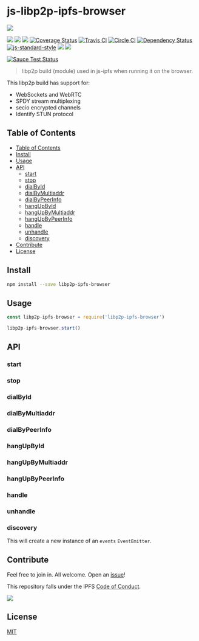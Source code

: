 # js-libp2p-ipfs-browser

![](https://github.com/libp2p/js-libp2p/raw/1e3e9db84d1e5fdd5682cc5e0fdaabfcd07ad55a/img/js-libp2p-ipfs-browser.png?raw=true)

[![](https://img.shields.io/badge/made%20by-Protocol%20Labs-blue.svg?style=flat-square)](http://ipn.io)
[![](https://img.shields.io/badge/project-IPFS-blue.svg?style=flat-square)](http://ipfs.io/)
[![](https://img.shields.io/badge/freenode-%23ipfs-blue.svg?style=flat-square)](http://webchat.freenode.net/?channels=%23ipfs)
[![Coverage Status](https://coveralls.io/repos/github/ipfs/js-libp2p-ipfs-browser/badge.svg?branch=master)](https://coveralls.io/github/ipfs/js-libp2p-ipfs-browser?branch=master)
[![Travis CI](https://travis-ci.org/ipfs/js-libp2p-ipfs-browser.svg?branch=master)](https://travis-ci.org/ipfs/js-libp2p-ipfs-browser)
[![Circle CI](https://circleci.com/gh/ipfs/js-libp2p-ipfs-browser.svg?style=svg)](https://circleci.com/gh/ipfs/js-libp2p-ipfs-browser)
[![Dependency Status](https://david-dm.org/ipfs/js-libp2p-ipfs-browser.svg?style=flat-square)](https://david-dm.org/ipfs/js-libp2p-ipfs-browser) [![js-standard-style](https://img.shields.io/badge/code%20style-standard-brightgreen.svg?style=flat-square)](https://github.com/feross/standard)
![](https://img.shields.io/badge/npm-%3E%3D3.0.0-orange.svg?style=flat-square)
![](https://img.shields.io/badge/Node.js-%3E%3D4.0.0-orange.svg?style=flat-square)

[![Sauce Test Status](https://saucelabs.com/browser-matrix/libp2p-ipfs-browser.svg)](https://saucelabs.com/u/libp2p-ipfs-browser)

> libp2p build (module) used in js-ipfs when running it on the browser.

This libp2p build has support for:

- WebSockets and WebRTC
- SPDY stream multiplexing
- secio encrypted channels
- Identify STUN protocol

## Table of Contents

- [Table of Contents](#table-of-contents)
- [Install](#install)
- [Usage](#usage)
- [API](#api)
  - [start](#start)
  - [stop](#stop)
  - [dialById](#dialbyid)
  - [dialByMultiaddr](#dialbymultiaddr)
  - [dialByPeerInfo](#dialbypeerinfo)
  - [hangUpById](#hangupbyid)
  - [hangUpByMultiaddr](#hangupbymultiaddr)
  - [hangUpByPeerInfo](#hangupbypeerinfo)
  - [handle](#handle)
  - [unhandle](#unhandle)
  - [discovery](#discovery)
- [Contribute](#contribute)
- [License](#license)

## Install

```sh
npm install --save libp2p-ipfs-browser
```

## Usage

```js
const libp2p-ipfs-browser = require('libp2p-ipfs-browser')

libp2p-ipfs-browser.start()
```

## API

### start
### stop
### dialById
### dialByMultiaddr
### dialByPeerInfo
### hangUpById
### hangUpByMultiaddr
### hangUpByPeerInfo
### handle
### unhandle
### discovery

This will create a new instance of an `events` `EventEmitter`.

## Contribute

Feel free to join in. All welcome. Open an [issue](https://github.com/ipfs/js-libp2p-ipfs-browser/issues)!

This repository falls under the IPFS [Code of Conduct](https://github.com/ipfs/community/blob/master/code-of-conduct.md).

[![](https://cdn.rawgit.com/jbenet/contribute-ipfs-gif/master/img/contribute.gif)](https://github.com/ipfs/community/blob/master/contributing.md)

## License

[MIT](LICENSE)
